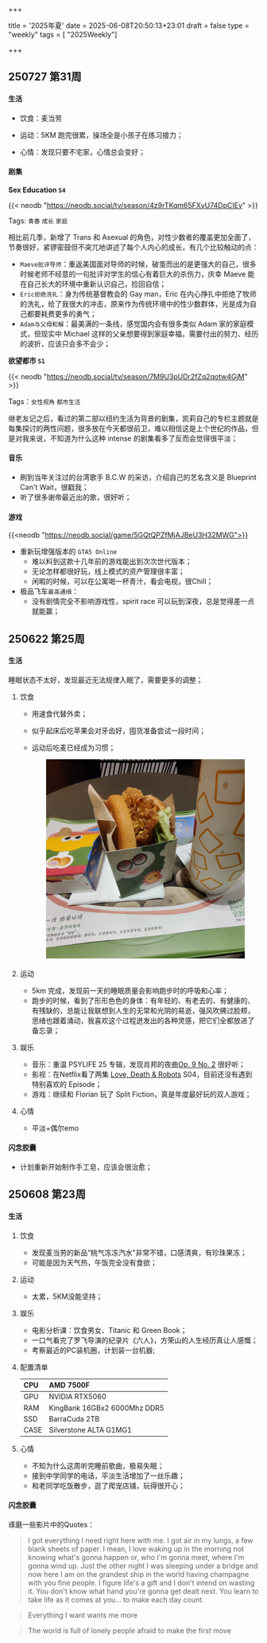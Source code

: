 +++

title = '2025年夏'
date = 2025-06-08T20:50:13+23:01
draft = false
type = "weekly"
tags = [ "2025Weekly"]

+++


## 250727 第31周

#### 生活

- 饮食：麦当劳

- 运动：5KM 跑完很累，操场全是小孩子在练习接力；

- 心情：发现只要不宅家，心情总会变好；

#### 剧集

**Sex Education `S4`**

{{< neodb "https://neodb.social/tv/season/4z9rTKqm65FXyU74DpCIEy" >}}

Tags: `青春` `成长` `家庭`

相比前几季，新增了 Trans 和 Asexual 的角色，对性少数者的覆盖更加全面了，节奏很好，紧锣密鼓但不突兀地讲述了每个人内心的成长，有几个比较触动的点：

- `Maeve批评导师`：重返美国面对导师的时候，破茧而出的是更强大的自己，很多时候老师不经意的一句批评对学生的信心有着巨大的杀伤力，庆幸 Maeve 能在自己长大的环境中重新认识自己，捡回自信；
- `Eric拒绝洗礼`：身为传统基督教会的 Gay man，Eric 在内心挣扎中拒绝了牧师的洗礼，给了我很大的冲击，原来作为传统环境中的性少数群体，光是成为自己都要耗费更多的勇气；
- `Adam与父母和解`：最美满的一条线，感觉国内会有很多类似 Adam 家的家庭模式，但现实中 Michael 这样的父亲想要得到家庭幸福，需要付出的努力、经历的波折，应该只会多不会少；

**欲望都市 `S1`**

{{< neodb "https://neodb.social/tv/season/7M9U3pUDr2fZq2qotw4GjM" >}}

Tags：`女性视角` `都市生活`

继老友记之后，看过的第二部以纽约生活为背景的剧集，凯莉自己的专栏主题就是每集探讨的两性问题，很多放在今天都很前卫，难以相信这是上个世纪的作品，但是对我来说，不知道为什么这种 intense 的剧集看多了反而会觉得很平淡；

#### 音乐

- 刷到当年关注过的台湾歌手 B.C.W 的采访，介绍自己的艺名含义是 Blueprint Can't Wait，很戳我；
- 听了很多谢帝最近出的歌，很好听；

#### 游戏

{{<neodb "https://neodb.social/game/5GQtQPZfMjAJBeU3H32MWG">}}

- 重新玩增强版本的 `GTA5 Online`
  - 难以料到这款十几年前的游戏能出到次次世代版本；
  - 无论怎样都很好玩，线上模式的资产管理很丰富；
  - 闲暇的时候，可以在公寓喝一杯青汁，看会电视，很Chill；
- 极品飞车`最高通缉`：
  - 没有剧情完全不影响游戏性，spirit race 可以玩到深夜，总是觉得差一点就能赢；




## 250622 第25周

#### 生活

睡眠状态不太好，发现最近无法规律入眠了，需要更多的调整；

1. 饮食

   - 用速食代替外卖；

   - 似乎起床后吃苹果会对牙齿好，囤货准备尝试一段时间；

   - 运动后吃麦已经成为习惯；

     <img src="https://raw.githubusercontent.com/looechao/blogimg/refs/heads/main/2025/weekly/week25-01.jpg" alt="mcdonalds" width="400" style="display: block; margin: 0 auto; margin-bottom: 20px;">

2. 运动

   - 5km 完成，发现前一天的睡眠质量会影响跑步时的呼吸和心率；
   - 跑步的时候，看到了形形色色的身体：有年轻的、有老去的、有健康的、有残缺的，总能让我联想到人生的无常和光阴的易逝，强风吹拂过脸颊，思绪也跟着涌动，我喜欢这个过程迸发出的各种灵感，把它们全都放进了备忘录；

3. 娱乐

   - 音乐：重温 PSYLIFE 25 专辑，发现肖邦的夜曲[Op. 9 No. 2](https://zh.wikipedia.org/wiki/夜曲Op._9_(蕭邦)#Op._9,_No._2) 很好听；
   - 影视：在Netflix看了两集 [Love, Death & Robots](https://en.wikipedia.org/wiki/Love,_Death_%26_Robots) S04，目前还没有遇到特别喜欢的 Episode；
   - 游戏：继续和 Florian 玩了 Split Fiction，真是年度最好玩的双人游戏；

4. 心情

   - 平淡+偶尔emo

#### 闪念胶囊

- 计划重新开始制作手工皂，应该会很治愈；






## 250608 第23周

#### 生活

1. 饮食

   - 发现麦当劳的新品“桃气冻冻汽水"非常不错，口感清爽，有珍珠果冻；
   - 可能是因为天气热，午饭完全没有食欲；
2. 运动

   - 太累，5KM没能坚持；
3. 娱乐

   - 电影分析课：饮食男女、Titanic 和 Green Book；
   - 一口气看完了罗飞导演的纪录片《六人》，方荣山的人生经历真让人感慨；
   - 考察最近的PC装机圈，计划装一台机器;
4. 配置清单


   | CPU  | AMD 7500F                    |
   | ------ | ------------------------------ |
   | GPU  | NVIDIA RTX5060               |
   | RAM  | KingBank 16GBx2 6000Mhz DDR5 |
   | SSD  | BarraCuda 2TB                |
   | CASE | Silverstone ALTA G1MG1       |
5. 心情

   - 不知为什么这周听完睡前歌曲，极易失眠；
   - 接到中学同学的电话，平淡生活增加了一丝乐趣；
   - 和老同学吃饭散步，逛了爬宠店铺，玩得很开心；

#### 闪念胶囊

琢磨一些影片中的Quotes：

> I got everything I need right here with me. I got air in my lungs, a few blank sheets of paper. I mean, I love waking up in the morning not knowing what's gonna happen or, who I'm gonna meet, where I'm gonna wind up. Just the other night I was sleeping under a bridge and now here I am on the grandest ship in the world having champagne with you fine people. I figure life's a gift and I don't intend on wasting it. You don't know what hand you're gonna get dealt next. You learn to take life as it comes at you... to make each day count.

> Everything I want wants me more

> The world is full of lonely people afraid to make the first move
